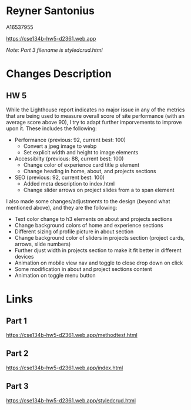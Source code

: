 # Reyner Santonius

A16537955

https://cse134b-hw5-d2361.web.app

*Note: Part 3 filename is styledcrud.html*

# Changes Description

## HW 5
While the Lighthouse report indicates no major issue in any of the metrics that are being used to measure overall score of site performance (with an average score above 90), I try to adapt further imporvements to improve upon it. These includes the following:

- Performance (previous: 92, current best: 100)
    - Convert a jpeg image to webp
    - Set explicit width and height to image elements
- Accessibilty (previous: 88, current best: 100)
    - Change color of experience card title p element
    - Change heading in home, about, and projects sections
- SEO (previous: 92, current best: 100)
    - Added meta description to index.html
    - Change slider arrows on project slides from a to span element

I also made some changes/adjustments to the design (beyond what mentioned above), and they are the following:
- Text color change to h3 elements on about and projects sections 
- Change background colors of home and experience sections
- Different sizing of profile picture in about section
- Change background color of sliders in projects section (project cards, arrows, slide numbers)
- Further djust width in projects section to make it fit better in different devices
- Animation on mobile view nav and toggle to close drop down on click
- Some modification in about and project sections content
- Animation on toggle menu button

# Links

## Part 1
https://cse134b-hw5-d2361.web.app/methodtest.html

## Part 2
https://cse134b-hw5-d2361.web.app/index.html

## Part 3
https://cse134b-hw5-d2361.web.app/styledcrud.html